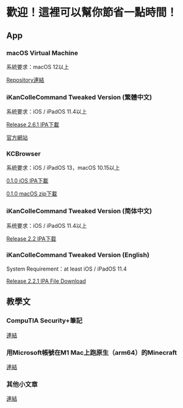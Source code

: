 # 歡迎！這裡可以幫你節省一點時間！

## App

### macOS Virtual Machine
系統要求：macOS 12以上

[Repository連結](https://github.com/ming900518/macOS-Virtual-Machine)

### iKanColleCommand Tweaked Version (繁體中文)
系統要求：iOS / iPadOS 11.4以上

[Release 2.6.1 IPA下載](https://github.com/ming900518/KC2CHT/releases/download/Release2.6.1/1.0.TW.CHT-Release2.6.1.ipa)

[官方網站](https://kc2tweaked.github.io/)

### KCBrowser
系統要求：iOS / iPadOS 13，macOS 10.15以上

[0.1.0 iOS IPA下載](https://github.com/ming900518/KCBrowser/releases/download/0.1.0/iOS.ipa)

[0.1.0 macOS zip下載](https://github.com/ming900518/KCBrowser/releases/download/0.1.0/macOS.zip)

### iKanColleCommand Tweaked Version (简体中文)
系统要求：iOS / iPadOS 11.4以上

[Release 2.2 IPA下载](https://github.com/ming900518/iKanColleCommand/releases/download/Release2.2/1.0.CN.CHS-Release2.2.ipa)

### iKanColleCommand Tweaked Version (English)
System Requirement：at least iOS / iPadOS 11.4

[Release 2.2.1 IPA File Download](https://github.com/ming900518/KC2ENG/releases/download/Release2.2.1/1.0.ENG-Release2.2.1.ipa)

## 教學文
### CompuTIA Security+筆記
[連結](https://mingchang137.tk/CompTIA-Security-Plus-Study-Notes/)
### 用Microsoft帳號在M1 Mac上跑原生（arm64）的Minecraft
[連結](https://gist.github.com/tanmayb123/d55b16c493326945385e815453de411a#gistcomment-3642910)
### 其他小文章
[連結](https://mingchang137.tk/articles/)
